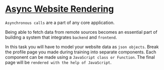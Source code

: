 # [Async Website Rendering](https://varunsathreya.github.io/contentstack-training/3.%20Javascript/5.%20Async%20Website%20Rendering/index.html)

`Asynchronous calls` are a part of any core application.

Being able to fetch data from remote sources becomes an essential part of building a system that integrates `backend` and `frontend`.

In this task you will have to model your website data as `json objects`. Break the profile page you made during training into separate components. Each component can be made using a `JavaScript class or Function`. The final page will be `rendered with the help of JavaScript`.

